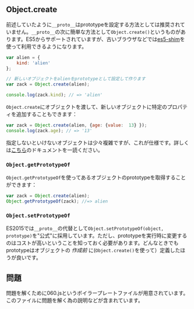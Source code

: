 Object.create
---------------

前述していたように`__proto__`はprototypeを設定する方法としては推奨されていません。`__proto__`の次に簡単な方法として`Object.create()`というものがあります。ES5からサポートされていますが、古いブラウザなどでは[es5-shim](https://github.com/kriskowal/es5-shim)を使って利用できるようになります。

```js
var alien = {
	kind: 'alien'
};

// 新しいオブジェクトをalienをprototypeとして設定して作ります
var zack = Object.create(alien);

console.log(zack.kind); // => 'alien'
```

`Object.create`にオブジェクトを渡して、新しいオブジェクトに特定のプロパティを追加することもできます：

```js
var zack = Object.create(alien, {age: {value:  13} });
console.log(zack.age); // => '13'
```

指定しないといけないオブジェクトは少々複雑ですが、これが仕様です。詳しくは[こちら](https://developer.mozilla.org/en-US/docs/JavaScript/Reference/Global_Objects/Object/create)のドキュメントを一読ください。

### `Object.getPrototypeOf`

`Object.getPrototypeOf`を使ってあるオブジェクトのprototypeを取得することができます：

```js
var zack = Object.create(alien);
Object.getPrototypeOf(zack); //=> alien
```

### `Object.setPrototypeOf`

ES2015では`__proto__`の代替として`Object.setPrototypeOf(object, prototype)`を"公式"に採用しています。ただし、prototypeを実行時に変更するのはコストが高いということを知っておく必要があります。どんなときでもprototypeはオブジェクトの *作成前* に(`Object.create()`を使って）定義したほうが良いです。

問題
---------

問題を解くために060.jsというボイラープレートファイルが用意されています。このファイルに問題を解く為の説明などが含まれています。

